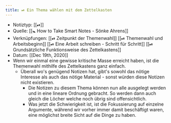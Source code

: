 ```yaml
---
title: ⏯ Ein Thema wählen mit dem Zettelkasten
---
```


- Notiztyp: [[⏯]]
- Quelle: [[🚼 How to Take Smart Notes - Sönke Ahrens]]
- Verknüpfungen: [[⏯ Zeitpunkt der Themenwahl]] [[⏯ Themenwahl und Arbeitsbeginn]] [[⏯ Eine Arbeit schreiben - Schritt für Schritt]] [[⏯ Grundsätzliche Funktionsweise des Zettelkastens]]
- Datum: [[Dec 19th, 2020]]
- Wenn wir einmal eine gewisse kritische Masse erreicht haben, ist die Themenwahl mithilfe des Zettelkastens ganz einfach.
	- Überall wo's genügend Notizen hat, gibt's sowohl das nötige Interesse als auch das nötige Material - sonst würden diese Notizen nicht existieren.
		- Die Notizen zu diesem Thema können nun alle ausgelegt werden und in eine lineare Ordnung gebracht. So werden dann auch gleich die Löcher welche noch übrig sind offensichtlich.
		- Was jetzt die Schwierigkeit ist, ist die Fokussierung auf einzelne Argumente, während wir vorher immer damit beschäftigt waren, eine möglichst breite Sicht auf die Dinge zu haben.